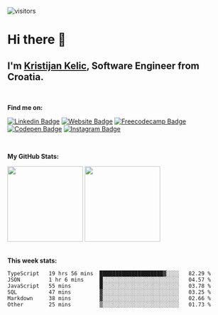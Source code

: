 ![visitors](https://visitor-badge.glitch.me/badge?page_id=KristijanKelic)

# Hi there 👋

## I'm <a href="https://kristijankelic.vercel.app" target="_blank">Kristijan Kelic</a>, Software Engineer from Croatia.

<br/>

**Find me on:**

[![Linkedin Badge](https://img.shields.io/badge/linkedin-%230077B5.svg?style=for-the-badge&logo=linkedin&logoColor=white)](https://linkedin.com/in/kristijankelic/)
[![Website Badge](https://img.shields.io/badge/website-3d89fc?style=for-the-badge&logo=google%20chrome&logoColor=white)](https://kristijankelic.vercel.app/)
[![Freecodecamp Badge](https://img.shields.io/badge/Freecodecamp-%23123.svg?&style=for-the-badge&logo=freecodecamp&logoColor=green)](https://www.freecodecamp.org/kristijankelic/)
[![Codepen Badge](https://img.shields.io/badge/Codepen-000000?style=for-the-badge&logo=codepen&logoColor=white)](https://codepen.io/KristijanKelic/)
[![Instagram Badge](https://img.shields.io/badge/Instagram-%23E4405F.svg?style=for-the-badge&logo=Instagram&logoColor=white)](https://www.instagram.com/kristijankelic/)

<br/>

**My GitHub Stats:**

<div>
  <img height="170em" src="https://github-readme-stats.vercel.app/api?username=KristijanKelic&show_icons=true&hide_border=true&count_private=true&include_all_commits=true&theme=dark" />
  <img height="170em" src="https://github-readme-stats.vercel.app/api/top-langs/?username=KristijanKelic&show_icons=true&hide_border=true&layout=compact&theme=dark"/>
</div>

<br/>

**This week stats:**

<!--START_SECTION:waka-->

```text
TypeScript   19 hrs 56 mins  ████████████████████▓░░░░   82.29 %
JSON         1 hr 6 mins     █░░░░░░░░░░░░░░░░░░░░░░░░   04.57 %
JavaScript   55 mins         █░░░░░░░░░░░░░░░░░░░░░░░░   03.78 %
SQL          47 mins         ▓░░░░░░░░░░░░░░░░░░░░░░░░   03.25 %
Markdown     38 mins         ▓░░░░░░░░░░░░░░░░░░░░░░░░   02.66 %
Other        25 mins         ▒░░░░░░░░░░░░░░░░░░░░░░░░   01.73 %
```

<!--END_SECTION:waka-->
